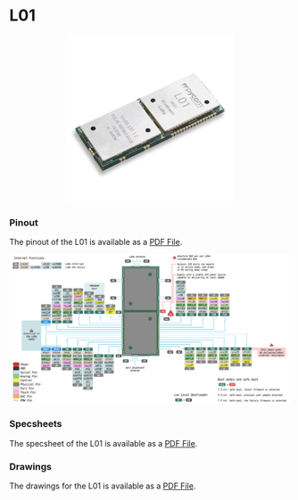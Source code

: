 # L01

<p align="center"><img src ="../../../img/l01.png" width="300"></p>

### Pinout
The pinout of the L01 is available as a <a href="../downloads/l01-pinout.pdf" target="_blank">PDF File</a>.

<a href="../downloads/l01-pinout.pdf" target="_blank" align="center"><img src ="../../../img/l01-pinout.png"></a>

### Specsheets

The specsheet of the L01 is available as a <a href="../downloads/l01-specsheet.pdf" target="_blank">PDF File</a>.

### Drawings

The drawings for the L01 is available as a <a href="../downloads/l01-drawing.pdf" target="_blank">PDF File</a>.
